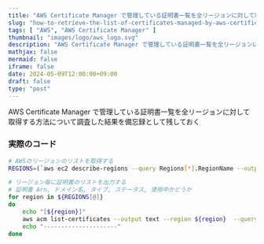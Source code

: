 ```yaml
---
title: "AWS Certificate Manager で管理している証明書一覧を全リージョンに対して取得する方法"
slug: "how-to-retrieve-the-list-of-certificates-managed-by-aws-certificate-manager-for-all-regions"
tags: [ "AWS", "AWS Certificate Manager" ]
thumbnail: "images/logo/aws_logo.svg"
description: "AWS Certificate Manager で管理している証明書一覧を全リージョンに対して取得する方法について調査した結果を備忘録として残しておく"
mathjax: false
mermaid: false
iframe: false
date: 2024-05-09T12:00:00+09:00
draft: false
type: "post"
---
```


AWS Certificate Manager で管理している証明書一覧を全リージョンに対して取得する方法について調査した結果を備忘録として残しておく

### 実際のコード

```.sh
# AWSのリージョンのリストを取得する
REGIONS=(`aws ec2 describe-regions --query Regions[*].RegionName --output text`)

# リージョン毎に証明書のリストを出力する
# 証明書 Arn, ドメイン名, タイプ, ステータス, 使用中かどうか
for region in ${REGIONS[@]}
do
    echo "[${region}]"
    aws acm list-certificates --output text --region ${region}  --query "CertificateSummaryList[].[CertificateArn, DomainName, Type, Status, InUse]" | sort -k 1 | column -t -s "`printf '\t'`"
    echo "---------------------"
done
```
